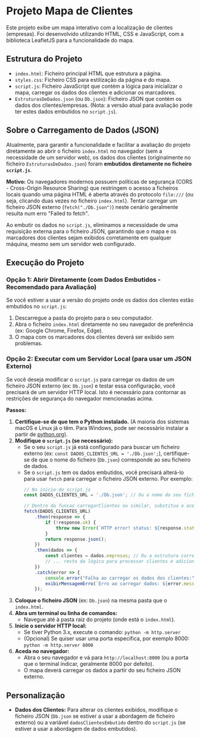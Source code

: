 # Projeto Mapa de Clientes

Este projeto exibe um mapa interativo com a localização de clientes (empresas). Foi desenvolvido utilizando HTML, CSS e JavaScript, com a biblioteca LeafletJS para a funcionalidade do mapa.

## Estrutura do Projeto

- `index.html`: Ficheiro principal HTML que estrutura a página.
- `styles.css`: Ficheiro CSS para estilização da página e do mapa.
- `script.js`: Ficheiro JavaScript que contém a lógica para inicializar o mapa, carregar os dados dos clientes e adicionar os marcadores.
- `EstruturasDeDados.json` (ou `Db.json`): Ficheiro JSON que contém os dados dos clientes/empresas. (Nota: a versão atual para avaliação pode ter estes dados embutidos no `script.js`).

## Sobre o Carregamento de Dados (JSON)

Atualmente, para garantir a funcionalidade e facilitar a avaliação do projeto diretamente ao abrir o ficheiro `index.html` no navegador (sem a necessidade de um servidor web), os dados dos clientes (originalmente no ficheiro `EstruturasDeDados.json`) foram **embutidos diretamente no ficheiro `script.js`**.

**Motivo:**
Os navegadores modernos possuem políticas de segurança (CORS - Cross-Origin Resource Sharing) que restringem o acesso a ficheiros locais quando uma página HTML é aberta através do protocolo `file:///` (ou seja, clicando duas vezes no ficheiro `index.html`). Tentar carregar um ficheiro JSON externo (`fetch("./Db.json")`) neste cenário geralmente resulta num erro "Failed to fetch".

Ao embutir os dados no `script.js`, eliminamos a necessidade de uma requisição externa para o ficheiro JSON, garantindo que o mapa e os marcadores dos clientes sejam exibidos corretamente em qualquer máquina, mesmo sem um servidor web configurado.

## Execução do Projeto

### Opção 1: Abrir Diretamente (com Dados Embutidos - Recomendado para Avaliação)

Se você estiver a usar a versão do projeto onde os dados dos clientes estão embutidos no `script.js`:

1.  Descarregue a pasta do projeto para o seu computador.
2.  Abra o ficheiro `index.html` diretamente no seu navegador de preferência (ex: Google Chrome, Firefox, Edge).
3.  O mapa com os marcadores dos clientes deverá ser exibido sem problemas.

### Opção 2: Executar com um Servidor Local (para usar um JSON Externo)

Se você deseja modificar o `script.js` para carregar os dados de um ficheiro JSON externo (ex: `Db.json`) e testar essa configuração, você precisará de um servidor HTTP local. Isto é necessário para contornar as restrições de segurança do navegador mencionadas acima.

**Passos:**

1.  **Certifique-se de que tem o Python instalado.** (A maioria dos sistemas macOS e Linux já o têm. Para Windows, pode ser necessário instalar a partir de [python.org](https://python.org)).
2.  **Modifique o `script.js` (se necessário):**
    *   Se o seu `script.js` já está configurado para buscar um ficheiro externo (ex: `const DADOS_CLIENTES_URL = './Db.json';`), certifique-se de que o nome do ficheiro (`Db.json`) corresponde ao seu ficheiro de dados.
    *   Se o `script.js` tem os dados embutidos, você precisará alterá-lo para usar `fetch` para carregar o ficheiro JSON externo. Por exemplo:
        ```javascript
        // No inicio do script.js
        const DADOS_CLIENTES_URL = './Db.json'; // Ou o nome do seu ficheiro JSON

        // Dentro da funcao carregarClientes ou similar, substitua o acesso aos dados embutidos por:
        fetch(DADOS_CLIENTES_URL)
            .then(response => {
                if (!response.ok) {
                    throw new Error(`HTTP error! status: ${response.status}`);
                }
                return response.json();
            })
            .then(dados => {
                const clientes = dados.empresas; // Ou a estrutura correta do seu JSON
                // ... resto da lógica para processar clientes e adicionar marcadores ...
            })
            .catch(error => {
                console.error("Falha ao carregar os dados dos clientes:", error);
                exibirMensagemErro(`Erro ao carregar dados: ${error.message}. Verifique o console para mais detalhes.`);
            });
        ```
3.  **Coloque o ficheiro JSON** (ex: `Db.json`) na mesma pasta que o `index.html`.
4.  **Abra um terminal ou linha de comandos:**
    *   Navegue até à pasta raiz do projeto (onde está o `index.html`).
5.  **Inicie o servidor HTTP local:**
    *   Se tiver Python 3.x, execute o comando:
        `python -m http.server`
    *   (Opcional) Se quiser usar uma porta específica, por exemplo 8000:
        `python -m http.server 8000`
6.  **Aceda no navegador:**
    *   Abra o seu navegador e vá para `http://localhost:8000` (ou a porta que o terminal indicar, geralmente 8000 por defeito).
    *   O mapa deverá carregar os dados a partir do seu ficheiro JSON externo.

## Personalização

-   **Dados dos Clientes:** Para alterar os clientes exibidos, modifique o ficheiro JSON (`Db.json` se estiver a usar a abordagem de ficheiro externo) ou a variável `dadosClientesEmbutido` dentro do `script.js` (se estiver a usar a abordagem de dados embutidos).

